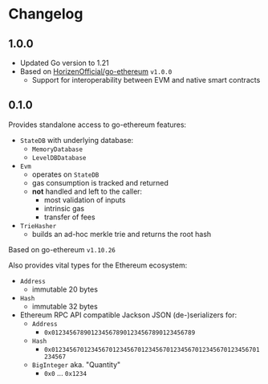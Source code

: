# Changelog

## 1.0.0

- Updated Go version to 1.21
- Based on [HorizenOfficial/go-ethereum](https://github.com/HorizenOfficial/go-ethereum) `v1.0.0`
  - Support for interoperability between EVM and native smart contracts



## 0.1.0

Provides standalone access to go-ethereum features:
- `StateDB` with underlying database:
  - `MemoryDatabase`
  - `LevelDBDatabase`
- `Evm`
  - operates on `StateDB`
  - gas consumption is tracked and returned
  - **not** handled and left to the caller:
    - most validation of inputs
    - intrinsic gas
    - transfer of fees
- `TrieHasher`
  - builds an ad-hoc merkle trie and returns the root hash

Based on go-ethereum `v1.10.26`

Also provides vital types for the Ethereum ecosystem:
- `Address`
  - immutable 20 bytes
- `Hash`
  - immutable 32 bytes
- Ethereum RPC API compatible Jackson JSON (de-)serializers for:
  - `Address`
    - `0x0123456789012345678901234567890123456789`
  - `Hash`
    - `0x0123456701234567012345670123456701234567012345670123456701234567`
  - `BigInteger` aka. "Quantity"
    - `0x0` ... `0x1234`
